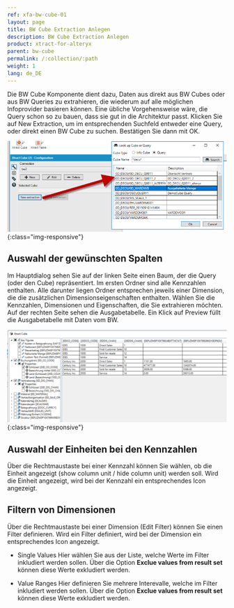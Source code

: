 ```yaml
---
ref: xfa-bw-cube-01
layout: page
title: BW Cube Extraction Anlegen
description: BW Cube Extraction Anlegen
product: xtract-for-alteryx
parent: bw-cube
permalink: /:collection/:path
weight: 1
lang: de_DE
---
```


Die BW Cube Komponente dient dazu, Daten aus direkt aus BW Cubes oder aus BW Queries zu extrahieren, die wiederum auf alle möglichen Infoprovider basieren können. Eine übliche Vorgehensweise wäre, die Query schon so zu bauen, dass sie gut in die Architektur passt.
Klicken Sie auf New Extraction, um im entsprechenden Suchfeld entweder eine Query, oder direkt einen BW Cube zu suchen. Bestätigen Sie dann mit OK.

![Designer](/img/content/xfa/bwcube01.png){:class="img-responsive"}

## Auswahl der gewünschten Spalten

Im Hauptdialog sehen Sie auf der linken Seite einen Baum, der die Query (oder den Cube) repräsentiert. Im ersten Ordner sind alle Kennzahlen enthalten. Alle darunter liegen Ordner entsprechen jeweils einer Dimension, die die zusätzlichen Dimensionseigenschaften enthalten. Wählen Sie die Kennzahlen, Dimensionen und Eigenschaften, die Sie extrahieren möchten. Auf der rechten Seite sehen die Ausgabetabelle. Ein Klick auf Preview füllt die Ausgabetabelle mit Daten vom BW.

![Designer](/img/content/xfa/bwcube02.png){:class="img-responsive"}

## Auswahl der Einheiten bei den Kennzahlen 
Über die Rechtmaustaste bei einer Kennzahl können Sie wählen, ob die Einheit angezeigt (show column unit / hide column unit) werden soll. 
Wird die Einheit angezeigt, wird bei der Kennzahl ein entsprechendes Icon angezeigt.

## Filtern von Dimensionen
Über die Rechtmaustaste bei einer Dimension (Edit Filter) können Sie einen Filter definieren. 
Wird ein Filter definiert, wird bei der Dimension ein entsprechendes Icon angezeigt.

- Single Values
Hier wählen Sie aus der Liste, welche Werte im Filter inkludiert werden sollen. 
Über die Option **Exclue values from result set** können diese Werte exkludiert werden. 
 
- Value Ranges 
Hier definieren Sie mehrere Interevalle, welche im Filter inkludiert werden sollen. 
Über die Option **Exclue values from result set** können diese Werte exkludiert werden. 
